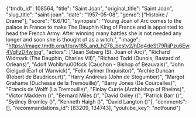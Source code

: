 {"tmdb_id": 108564, "title": "Saint Joan", "original_title": "Saint Joan", "slug_title": "saint-joan", "date": "1957-05-08", "genre": ["Histoire / Drame"], "score": "6.6/10", "synopsis": "Young Joan of Arc comes to the palace in France to make The Dauphin King of France and is appointed to head the French Army. After winning many battles she is not needed any longer and soon she is thought of as a witch.", "image": "https://image.tmdb.org/t/p/w185_and_h278_bestv2/hDq4deSt79RjjPzu6Ew4VgFzD4w.jpg", "actors": ["Jean Seberg (St. Joan of Arc)", "Richard Widmark (The Dauphin, Charles VII)", "Richard Todd (Dunois, Bastard of Orleans)", "Adolf Wohlbr\u00fcck (Cauchon - Bishop of Beauvais)", "John Gielgud (Earl of Warwick)", "Felix Aylmer (Inquisitor)", "Archie Duncan (Robert de Baudricourt)", "Harry Andrews (John de Stogumber)", "Margot Grahame (Duchesse de la Tremouille)", "Barry Jones (De Courcelles)", "Francis de Wolff (La Tremouille)", "Finlay Currie (Archbishop of Rheims)", "Victor Maddern ()", "Bernard Miles ()", "David Oxley ()", "Patrick Barr ()", "Sydney Bromley ()", "Kenneth Haigh ()", "David Langton ()"], "comments": [], "recommandations_id": [83209, 134743], "youtube_key": "notfound"}